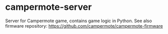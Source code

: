 campermote-server
=================

Server for Campermote game, contains game logic in Python. See also firmware repository: https://github.com/campermote/campermote-firmware
